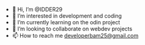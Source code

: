 - 👋 Hi, I’m @IDDER29
- 👀 I’m interested in development and coding
- 🌱 I’m currently learning on the odin project
- 💞️ I’m looking to collaborate on webdev projects
- 📫 How to reach me developerbam25@gmail.com

<!---
IDDER29/IDDER29 is a ✨ special ✨ repository because its `README.md` (this file) appears on your GitHub profile.
You can click the Preview link to take a look at your changes.
--->
